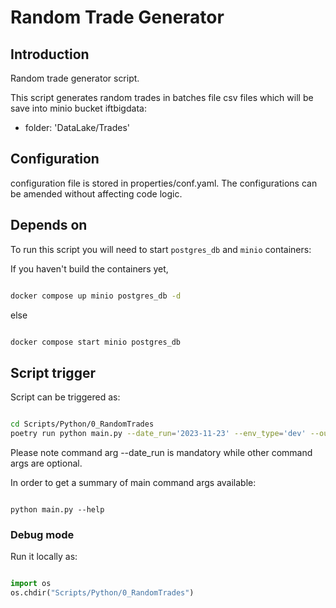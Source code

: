 # Random Trade Generator

## Introduction

Random trade generator script.

This script generates random trades in batches file csv files which will be save into minio bucket iftbigdata:

- folder: 'DataLake/Trades'

## Configuration

configuration file is stored in properties/conf.yaml. The configurations can be amended without affecting code logic.

## Depends on

To run this script you will need to start `postgres_db` and `minio` containers:

If you haven't build the containers yet,

```bash

docker compose up minio postgres_db -d

```

else

```bash

docker compose start minio postgres_db

```


## Script trigger

Script can be triggered as:

```bash

cd Scripts/Python/0_RandomTrades
poetry run python main.py --date_run='2023-11-23' --env_type='dev' --output_file='csv' --input_database='Postgres'

```

Please note command arg --date_run is mandatory while other command args are optional.

In order to get a summary of main command args available:

```

python main.py --help

```

### Debug mode

Run it locally as:

```python

import os
os.chdir("Scripts/Python/0_RandomTrades")

```


